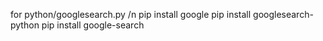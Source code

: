 for python/googlesearch.py /n
pip install google
pip install googlesearch-python
pip install google-search
